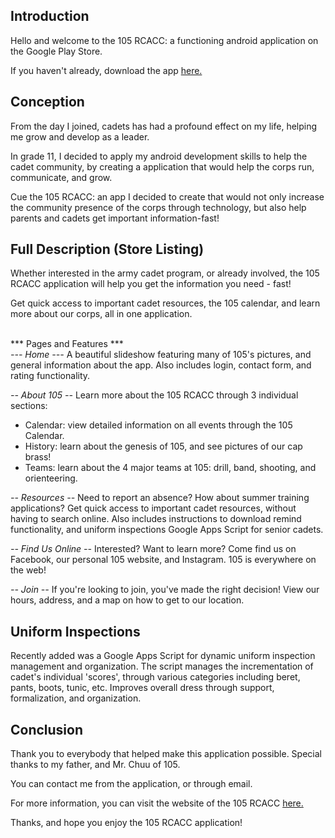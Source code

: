 

<h2>Introduction</h2>
<p>Hello and welcome to the 105 RCACC: a functioning android application on the Google Play Store.</p>
<p>If you haven't already, download the app <a href="https://play.google.com/store/apps/details?id=com.scowluga.android.rcacc&hl=en" target="_blank">here.</a></p>

<h2>Conception</h2>
<p>From the day I joined, cadets has had a profound effect on my life, helping me grow and develop as a leader. </p>
<p>In grade 11, I decided to apply my android development skills to help the cadet community, by creating a application that would help the corps run, communicate, and grow. </p>
<p>Cue the 105 RCACC: an app I decided to create that would not only increase the community presence of the corps through technology, but also help parents and cadets get important information-fast!</p>

<h2>Full Description (Store Listing)</h2>
Whether interested in the army cadet program, or already involved, the 105 RCACC application will help you get the information you need - fast! 

Get quick access to important cadet resources, the 105 calendar, and learn more about our corps, all in one application.

<br>*** Pages and Features ***</br>
<i>--- Home ---</i>
A beautiful slideshow featuring many of 105's pictures, and general information about the app. Also includes login, contact form, and rating functionality. 

<i>-- About 105 -- </i>
Learn more about the 105 RCACC through 3 individual sections: 

- Calendar: view detailed information on all events through the 105 Calendar. 
- History: learn about the genesis of 105, and see pictures of our cap brass! 
- Teams: learn about the 4 major teams at 105: drill, band, shooting, and orienteering. 

<i>-- Resources -- </i> 
Need to report an absence? How about summer training applications? Get quick access to important cadet resources, without having to search online. Also includes instructions to download remind functionality, and uniform inspections Google Apps Script for senior cadets. 

<i>-- Find Us Online --</i> 
Interested? Want to learn more? Come find us on Facebook, our personal 105 website, and Instagram. 105 is everywhere on the web! 

<i>-- Join --</i> 
If you're looking to join, you've made the right decision! View our hours, address, and a map on how to get to our location.

<h2>Uniform Inspections</h2>
<p>Recently added was a Google Apps Script for dynamic uniform inspection management and organization. The script manages the incrementation of cadet's individual 'scores', through various categories including beret, pants, boots, tunic, etc. Improves overall dress through support, formalization, and organization. </p>
<h2>Conclusion</h2>
<p>Thank you to everybody that helped make this application possible. Special thanks to my father, and Mr. Chuu of 105.</p>
<p>You can contact me from the application, or through email. </p>
<p>For more information, you can visit the website of the 105 RCACC <a href="http://www.105armycadets.ca/" target="_blank">here.</a></p>
<p>Thanks, and hope you enjoy the 105 RCACC application!</p>








